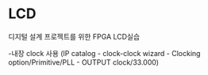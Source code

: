 # LCD

디지털 설계 프로젝트를 위한 FPGA LCD실습

-내장 clock 사용 
(IP catalog - clock-clock wizard - Clocking option/Primitive/PLL - OUTPUT clock/33.000)

